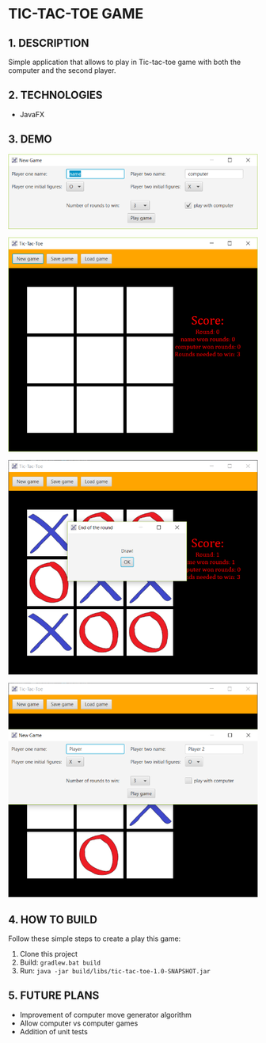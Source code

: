 # TIC-TAC-TOE GAME

## 1. DESCRIPTION

Simple application that allows to play in Tic-tac-toe game with 
both the computer and the second player.

## 2. TECHNOLOGIES

- JavaFX

## 3. DEMO

![](demo/tic-tac-toe_1.png)


![](demo/tic-tac-toe_2.png)


![](demo/tic-tac-toe_3.png)


![](demo/tic-tac-toe_4.png)

## 4. HOW TO BUILD

Follow these simple steps to create a play this game:

1. Clone this project
1. Build: `gradlew.bat build`
1. Run: `java -jar build/libs/tic-tac-toe-1.0-SNAPSHOT.jar`

## 5. FUTURE PLANS

- Improvement of computer move generator algorithm
- Allow computer vs computer games
- Addition of unit tests
